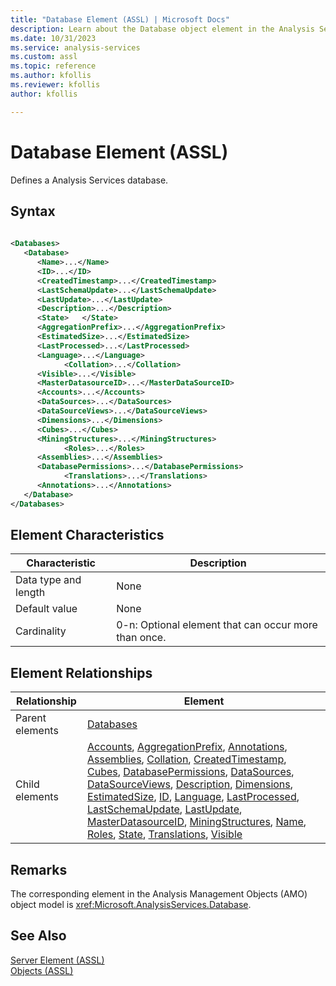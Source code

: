 ```yaml
---
title: "Database Element (ASSL) | Microsoft Docs"
description: Learn about the Database object element in the Analysis Services Scripting Language (ASSL) schema.
ms.date: 10/31/2023
ms.service: analysis-services
ms.custom: assl
ms.topic: reference
ms.author: kfollis
ms.reviewer: kfollis
author: kfollis

---
```

# Database Element (ASSL)

  Defines a Analysis Services database.  
  
## Syntax  
  
```xml  
  
<Databases>  
   <Database>  
      <Name>...</Name>  
      <ID>...</ID>  
      <CreatedTimestamp>...</CreatedTimestamp>  
      <LastSchemaUpdate>...</LastSchemaUpdate>  
      <LastUpdate>...</LastUpdate>  
      <Description>...</Description>  
      <State>   </State>  
      <AggregationPrefix>...</AggregationPrefix>  
      <EstimatedSize>...</EstimatedSize>  
      <LastProcessed>...</LastProcessed>  
      <Language>...</Language>  
            <Collation>...</Collation>  
      <Visible>...</Visible>  
      <MasterDatasourceID>...</MasterDataSourceID>  
      <Accounts>...</Accounts>  
      <DataSources>...</DataSources>  
      <DataSourceViews>...</DataSourceViews>  
      <Dimensions>...</Dimensions>  
      <Cubes>...</Cubes>  
      <MiningStructures>...</MiningStructures>  
            <Roles>...</Roles>  
      <Assemblies>...</Assemblies>  
      <DatabasePermissions>...</DatabasePermissions>  
            <Translations>...</Translations>  
      <Annotations>...</Annotations>  
   </Database>  
</Databases>  
```  
  
## Element Characteristics  
  
|Characteristic|Description|  
|--------------------|-----------------|  
|Data type and length|None|  
|Default value|None|  
|Cardinality|0-n: Optional element that can occur more than once.|  
  
## Element Relationships  
  
|Relationship|Element|  
|------------------|-------------|  
|Parent elements|[Databases](../collections/databases-element-assl.md)|  
|Child elements|[Accounts](../collections/accounts-element-assl.md), [AggregationPrefix](../properties/aggregationprefix-element-assl.md), [Annotations](../collections/annotations-element-assl.md), [Assemblies](../collections/assemblies-element-assl.md), [Collation](../properties/collation-element-assl.md), [CreatedTimestamp](../properties/createdtimestamp-element-assl.md), [Cubes](../collections/cubes-element-assl.md), [DatabasePermissions](../collections/databasepermissions-element-assl.md), [DataSources](../collections/datasources-element-assl.md), [DataSourceViews](../collections/datasourceviews-element-assl.md), [Description](../properties/description-element-assl.md), [Dimensions](../collections/dimensions-element-assl.md), [EstimatedSize](../properties/estimatedsize-element-assl.md), [ID](../properties/id-element-assl.md), [Language](../properties/language-element-assl.md), [LastProcessed](../properties/lastprocessed-element-assl.md), [LastSchemaUpdate](../properties/lastschemaupdate-element-assl.md), [LastUpdate](../properties/lastupdate-element-assl.md), [MasterDatasourceID](../properties/masterdatasourceid-element-assl.md), [MiningStructures](../collections/miningstructures-element-assl.md), [Name](../properties/name-element-assl.md), [Roles](../collections/roles-element-assl.md), [State](../properties/state-element-assl.md), [Translations](../collections/translations-element-assl.md), [Visible](../properties/visible-element-assl.md)|  
  
## Remarks  
 The corresponding element in the Analysis Management Objects (AMO) object model is <xref:Microsoft.AnalysisServices.Database>.  
  
## See Also  
 [Server Element &#40;ASSL&#41;](../objects/server-element-assl.md)   
 [Objects &#40;ASSL&#41;](../objects/objects-assl.md)  
  
  

